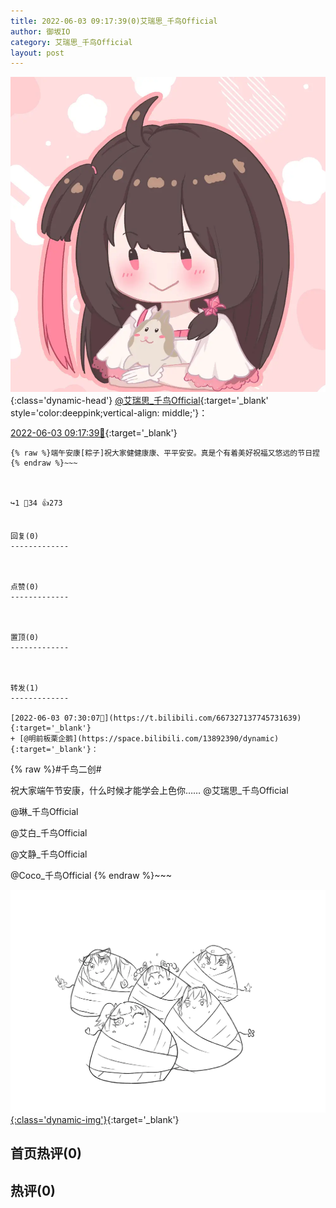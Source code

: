 ```yaml
---
title: 2022-06-03 09:17:39(0)艾瑞思_千鸟Official
author: 御坂IO
category: 艾瑞思_千鸟Official
layout: post
---
```


![img](/images/7e08840c56f251de28bdf766b647bd5fe9a5d50a.jpg){:class='dynamic-head'}
[@艾瑞思_千鸟Official](https://space.bilibili.com/1090010845/dynamic){:target='_blank' style='color:deeppink;vertical-align: middle;'}：

[2022-06-03 09:17:39🔗](https://t.bilibili.com/667354848886259730){:target='_blank'}

~~~
{% raw %}端午安康[粽子]祝大家健健康康、平平安安。真是个有着美好祝福又悠远的节日捏
{% endraw %}~~~



↪️1 💬34 👍273


回复(0)
-------------



点赞(0)
-------------



置顶(0)
-------------



转发(1)
-------------

[2022-06-03 07:30:07🔗](https://t.bilibili.com/667327137745731639){:target='_blank'}
+ [@明前板栗企鹅](https://space.bilibili.com/13892390/dynamic){:target='_blank'}：
~~~
{% raw %}#千鸟二创#

祝大家端午节安康，什么时候才能学会上色你……
@艾瑞思_千鸟Official

@琳_千鸟Official

@艾白_千鸟Official 

@文静_千鸟Official 

@Coco_千鸟Official 
{% endraw %}~~~


[![img](/images/d33ba3ab76847c9a518a79472db9badb22eb6f5e.png){:class='dynamic-img'}](/images/d33ba3ab76847c9a518a79472db9badb22eb6f5e.png){:target='_blank'}




首页热评(0)
-------------



热评(0)
-------------



